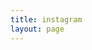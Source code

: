 ```yaml
---
title: instagram
layout: page
---
```

<script type="text/javascript" src="/media/js/instafeed.min.js"></script>
<script type="text/javascript">
    var userFeed = new Instafeed({
        get: 'user',
        userId: '587136819',
        clientId: 'e1734d63e7754ec284a59ceb298faa12',
        limit:'6'
    });
    userFeed.run();
</script>
<div id="instafeed"></div>